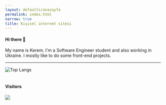```yaml
---
layout: defaults/anasayfa
permalink: index.html
narrow: true
title: Kişisel internet sitesi
---
```



#### Hi there 👋
My name is Kerem. I'm a Software Engineer student and also working in Ukraine. I mostly like to do some front-end projects.
<hr>

![Top Langs](https://github-readme-stats.vercel.app/api/top-langs/?username=kKerem&layout=compact)
<br><br>
#### Visitors
![](https://komarev.com/ghpvc/?username=kKerem&color=1f75d8&style=flat&label=Profile+Views+)


